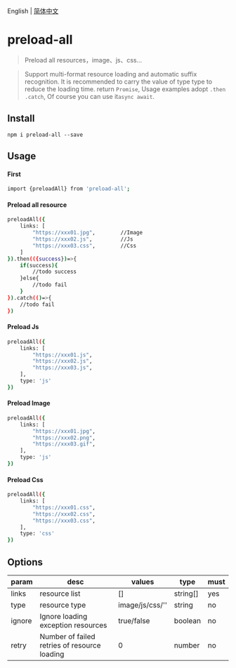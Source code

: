 <!--
 * @Autor: xkh
 * @Date: 2020-07-27 18:55:19
 * @LastEditors: xkh
 * @LastEditTime: 2020-07-27 19:11:27
-->

English | [简体中文](./README_zh.md)

# preload-all

> Preload all resources，image、js、css...

> Support multi-format resource loading and automatic suffix recognition. It is recommended to carry the value of type type to reduce the loading time.
> return `Promise`, Usage examples adopt `.then .catch`, Of course you can use it`async await`.

## Install

```
npm i preload-all --save
```

## Usage

#### First

```bash
import {preloadAll} from 'preload-all';
```

#### Preload all resource

```bash
preloadAll({
    links: [
        "https://xxx01.jpg",        //Image
        "https://xxx02.js",         //Js
        "https://xxx03.css",        //Css
    ]
}).then(({success})=>{
    if(success){
        //todo success
    }else{
        //todo fail
    }
}).catch(()=>{
    //todo fail
})
```

#### Preload Js

```bash
preloadAll({
    links: [
        "https://xxx01.js",
        "https://xxx02.js",
        "https://xxx03.js",
    ],
    type: 'js'
})
```

#### Preload Image

```bash
preloadAll({
    links: [
        "https://xxx01.jpg",
        "https://xxx02.png",
        "https://xxx03.gif",
    ],
    type: 'js'
})
```

#### Preload Css

```bash
preloadAll({
    links: [
        "https://xxx01.css",
        "https://xxx02.css",
        "https://xxx03.css",
    ],
    type: 'css'
})
```

## Options

| param  | desc                                         | values          | type     | must |
| ------ | -------------------------------------------- | --------------- | -------- | ---- |
| links  | resource list                                | []              | string[] | yes  |
| type   | resource type                                | image/js/css/'' | string   | no   |
| ignore | Ignore loading exception resources           | true/false      | boolean  | no   |
| retry  | Number of failed retries of resource loading | 0               | number   | no   |
